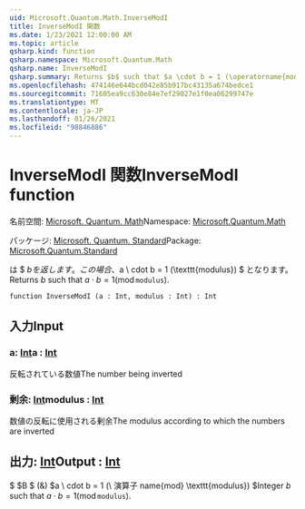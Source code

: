 ```yaml
---
uid: Microsoft.Quantum.Math.InverseModI
title: InverseModI 関数
ms.date: 1/23/2021 12:00:00 AM
ms.topic: article
qsharp.kind: function
qsharp.namespace: Microsoft.Quantum.Math
qsharp.name: InverseModI
qsharp.summary: Returns $b$ such that $a \cdot b = 1 (\operatorname{mod} \texttt{modulus})$.
ms.openlocfilehash: 474146e644bcd042e85b917bc43135a674bedce1
ms.sourcegitcommit: 71605ea9cc630e84e7ef29027e1f0ea06299747e
ms.translationtype: MT
ms.contentlocale: ja-JP
ms.lasthandoff: 01/26/2021
ms.locfileid: "98846886"
---
```

# <a name="inversemodi-function"></a><span data-ttu-id="566c1-102">InverseModI 関数</span><span class="sxs-lookup"><span data-stu-id="566c1-102">InverseModI function</span></span>

<span data-ttu-id="566c1-103">名前空間: [Microsoft. Quantum. Math](xref:Microsoft.Quantum.Math)</span><span class="sxs-lookup"><span data-stu-id="566c1-103">Namespace: [Microsoft.Quantum.Math](xref:Microsoft.Quantum.Math)</span></span>

<span data-ttu-id="566c1-104">パッケージ: [Microsoft. Quantum. Standard](https://nuget.org/packages/Microsoft.Quantum.Standard)</span><span class="sxs-lookup"><span data-stu-id="566c1-104">Package: [Microsoft.Quantum.Standard](https://nuget.org/packages/Microsoft.Quantum.Standard)</span></span>


<span data-ttu-id="566c1-105">は $ $b を返します。この場合、$a \ cdot b = 1 (\texttt{modulus}) $ となります。</span><span class="sxs-lookup"><span data-stu-id="566c1-105">Returns $b$ such that $a \cdot b = 1 (\operatorname{mod} \texttt{modulus})$.</span></span>

```qsharp
function InverseModI (a : Int, modulus : Int) : Int
```


## <a name="input"></a><span data-ttu-id="566c1-106">入力</span><span class="sxs-lookup"><span data-stu-id="566c1-106">Input</span></span>

### <a name="a--int"></a><span data-ttu-id="566c1-107">a: [Int](xref:microsoft.quantum.lang-ref.int)</span><span class="sxs-lookup"><span data-stu-id="566c1-107">a : [Int](xref:microsoft.quantum.lang-ref.int)</span></span>

<span data-ttu-id="566c1-108">反転されている数値</span><span class="sxs-lookup"><span data-stu-id="566c1-108">The number being inverted</span></span>


### <a name="modulus--int"></a><span data-ttu-id="566c1-109">剰余: [Int](xref:microsoft.quantum.lang-ref.int)</span><span class="sxs-lookup"><span data-stu-id="566c1-109">modulus : [Int](xref:microsoft.quantum.lang-ref.int)</span></span>

<span data-ttu-id="566c1-110">数値の反転に使用される剰余</span><span class="sxs-lookup"><span data-stu-id="566c1-110">The modulus according to which the numbers are inverted</span></span>



## <a name="output--int"></a><span data-ttu-id="566c1-111">出力: [Int](xref:microsoft.quantum.lang-ref.int)</span><span class="sxs-lookup"><span data-stu-id="566c1-111">Output : [Int](xref:microsoft.quantum.lang-ref.int)</span></span>

<span data-ttu-id="566c1-112">$ $B $ (&) $a \ cdot b = 1 (\ 演算子 name{mod} \texttt{modulus}) $</span><span class="sxs-lookup"><span data-stu-id="566c1-112">Integer $b$ such that $a \cdot b = 1 (\operatorname{mod} \texttt{modulus})$.</span></span>